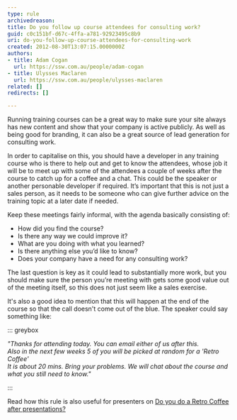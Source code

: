 ```yaml
---
type: rule
archivedreason: 
title: Do you follow up course attendees for consulting work?
guid: c0c151bf-d67c-4ffa-a781-92923495c8b9
uri: do-you-follow-up-course-attendees-for-consulting-work
created: 2012-08-30T13:07:15.0000000Z
authors:
- title: Adam Cogan
  url: https://ssw.com.au/people/adam-cogan
- title: Ulysses Maclaren
  url: https://ssw.com.au/people/ulysses-maclaren
related: []
redirects: []

---
```


Running training courses can be a great way to make sure your site always has new content and show that your company is active publicly. As well as being good for branding, it can also be a great source of lead generation for consulting work.

<!--endintro-->

In order to capitalise on this, you should have a developer in any training course who is there to help out and get to know the attendees, whose job it will be to meet up with some of the attendees a couple of weeks after the course to catch up for a coffee and a chat. This could be the speaker or another personable developer if required. It’s important that this is not just a sales person, as it needs to be someone who can give further advice on the training topic at a later date if needed.

Keep these meetings fairly informal, with the agenda basically consisting of:

* How did you find the course?
* Is there any way we could improve it?
* What are you doing with what you learned?
* Is there anything else you’d like to know?
* Does your company have a need for any consulting work?


The last question is key as it could lead to substantially more work, but you should make sure the person you’re meeting with gets some good value out of the meeting itself, so this does not just seem like a sales exercise.

It's also a good idea to mention that this will happen at the end of the course so that the call doesn't come out of the blue. The speaker could say something like:

::: greybox

*"Thanks for attending today. You can email either of us after this.
<br>                    Also in the next few weeks 5 of you will be picked at random for a 'Retro Coffee'
<br>                    It is about 20 mins. Bring your problems. We will chat about the course and what you still need to know."*

:::

Read how this rule is also useful for presenters on [Do you do a Retro Coffee after presentations?](/do-you-do-a-retro-coffee-after-presentations)
